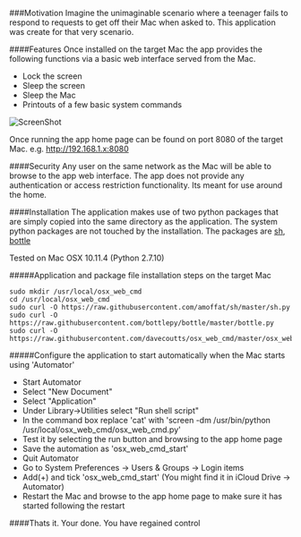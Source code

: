###Motivation
Imagine the unimaginable scenario where a teenager fails to respond to requests to get off their Mac when asked to.
This application was create for that very scenario.

####Features
Once installed on the target Mac the app provides the following functions via a basic web interface served from the Mac.
- Lock the screen
- Sleep the screen
- Sleep the Mac
- Printouts of a few basic system commands


![ScreenShot](https://raw.githubusercontent.com/davecoutts/osx_web_cmd/master/osx_web_cmd_screenshot.png)

Once running the app home page can be found on port 8080 of the target Mac.
e.g. http://192.168.1.x:8080

####Security
Any user on the same network as the Mac will be able to browse to the app web interface.
The app does not provide any authentication or access restriction functionality. Its meant for use around the home.

####Installation
The application makes use of two python packages that are simply copied into the same directory as the application. The system python packages are not touched by the installation. The packages are [sh][1], [bottle][2]

Tested on Mac OSX 10.11.4 (Python 2.7.10)

#####Application and package file installation steps on the target Mac

```console
sudo mkdir /usr/local/osx_web_cmd
cd /usr/local/osx_web_cmd
sudo curl -O https://raw.githubusercontent.com/amoffat/sh/master/sh.py
sudo curl -O https://raw.githubusercontent.com/bottlepy/bottle/master/bottle.py
sudo curl -O https://raw.githubusercontent.com/davecoutts/osx_web_cmd/master/osx_web_cmd.py
```

#####Configure the application to start automatically when the Mac starts using 'Automator' 

- Start Automator
- Select "New Document"
- Select "Application"
- Under Library->Utilities select "Run shell script"
- In the command box replace 'cat' with 'screen -dm /usr/bin/python /usr/local/osx_web_cmd/osx_web_cmd.py'
- Test it by selecting the run button and browsing to the app home page
- Save the automation as 'osx_web_cmd_start'
- Quit Automator
- Go to System Preferences -> Users & Groups -> Login items
- Add(+) and tick 'osx_web_cmd_start' (You might find it in  iCloud Drive -> Automator)
- Restart the Mac and browse to the app home page to make sure it has started following the restart

####Thats it. Your done. You have regained control

[1]: https://github.com/amoffat/sh
[2]: https://github.com/bottlepy/bottle
